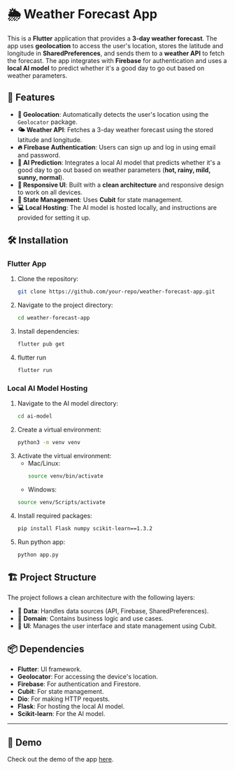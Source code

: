 # 🌦️ Weather Forecast App
This is a **Flutter** application that provides a **3-day weather forecast**. The app uses **geolocation** to access the user's location, stores the latitude and longitude in **SharedPreferences**, and sends them to a **weather API** to fetch the forecast. The app integrates with **Firebase** for authentication and uses a **local AI model** to predict whether it's a good day to go out based on weather parameters.

## 🚀 Features
- **📍 Geolocation**: Automatically detects the user's location using the `Geolocator` package.
- **🌤️ Weather API**: Fetches a 3-day weather forecast using the stored latitude and longitude.
- **🔥 Firebase Authentication**: Users can sign up and log in using email and password.
- **🤖 AI Prediction**: Integrates a local AI model that predicts whether it's a good day to go out based on weather parameters (**hot, rainy, mild, sunny, normal**).
- **📱 Responsive UI**: Built with a **clean architecture** and responsive design to work on all devices.
- **🔄 State Management**: Uses **Cubit** for state management.
- **💻 Local Hosting**: The AI model is hosted locally, and instructions are provided for setting it up.

## 🛠️ Installation

### Flutter App
1. Clone the repository:
   ```bash
   git clone https://github.com/your-repo/weather-forecast-app.git
2. Navigate to the project directory:
   ```bash
   cd weather-forecast-app
3. Install dependencies:
   ```bash
   flutter pub get
4. flutter run
   ```bash
   flutter run

### Local AI Model Hosting
1. Navigate to the AI model directory:
   ```bash
   cd ai-model
2. Create a virtual environment:
   ```bash
   python3 -m venv venv
3. Activate the virtual environment:
   - Mac/Linux:
     ```bash
     source venv/bin/activate
   - Windows:
    ```bash
    source venv/Scripts/activate
4. Install required packages:
   ```bash
   pip install Flask numpy scikit-learn==1.3.2
5. Run python app:
   ```bash
   python app.py

## 🏗️ Project Structure
The project follows a clean architecture with the following layers:

- 📂 **Data**: Handles data sources (API, Firebase, SharedPreferences).
- 📂 **Domain**: Contains business logic and use cases.
- 📂 **UI**: Manages the user interface and state management using Cubit.

## 📦 Dependencies
- **Flutter**: UI framework.
- **Geolocator**: For accessing the device's location.
- **Firebase**: For authentication and Firestore.
- **Cubit**: For state management.
- **Dio**: For making HTTP requests.
- **Flask**: For hosting the local AI model.
- **Scikit-learn**: For the AI model.

---

## 🎥 Demo
Check out the demo of the app [here](https://github.com/user-attachments/assets/9aa4fd74-61c0-42dc-a3b5-1b6bd391e93e).
